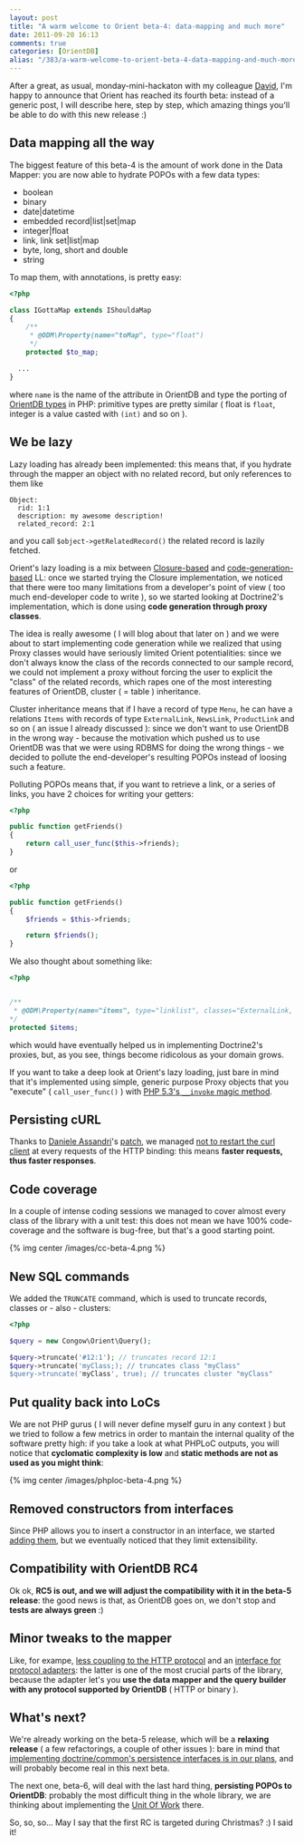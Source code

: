 ```yaml
---
layout: post
title: "A warm welcome to Orient beta-4: data-mapping and much more"
date: 2011-09-20 16:13
comments: true
categories: [OrientDB]
alias: "/383/a-warm-welcome-to-orient-beta-4-data-mapping-and-much-more"
---
```


After a great, as usual, monday-mini-hackaton with my colleague [David](http://davidfunaro.com/), I'm happy to announce that Orient has reached its fourth beta: instead of a generic post, I will describe here, step by step, which amazing things you'll be able to do with this new release :)
<!-- more -->

## Data mapping all the way

The biggest feature of this beta-4 is the amount of work done in the Data Mapper: you are now able to hydrate POPOs with a few data types:

* boolean
* binary
* date|datetime
* embedded record|list|set|map
* integer|float
* link, link set|list|map
* byte, long, short and double
* string

To map them, with annotations, is pretty easy:

``` php Mapping in Orient
<?php

class IGottaMap extends IShouldaMap
{
    /**
     * @ODM\Property(name="toMap", type="float")
     */
    protected $to_map;

  ...
} 
```

where `name` is the name of the attribute in OrientDB and type the porting of [OrientDB types](http://code.google.com/p/orient/wiki/Types) in PHP: primitive types are pretty similar ( float is `float`, integer is a value casted with `(int)` and so on ).

## We be lazy

Lazy loading has already been implemented: this means that, if you hydrate through the mapper an object with no related record, but only references to them like

``` 
Object:
  rid: 1:1
  description: my awesome description!
  related_record: 2:1
```

and you call `$object->getRelatedRecord()` the related record is lazily fetched.

Orient's lazy loading is a mix between [Closure-based](http://blog.verraes.net/2011/05/lazy-loading-with-closures/) and [code-generation-based](http://www.odino.org/383/w.doctrine-project.org/docs/orm/2.0/en/reference/working-with-objects.html#entity-object-graph-traversal) LL: once we started trying the Closure implementation, we noticed that there were too many limitations from a developer's point of view ( too much end-developer code to write ), so we started looking at Doctrine2's implementation, which is done using **code generation through proxy classes**.

The idea is really awesome ( I will blog about that later on ) and we were about to start implementing code generation while we realized that using Proxy classes would have seriously limited Orient potentialities: since we don't always know the class of the records connected to our sample record, we could not implement a proxy without forcing the user to explicit the "class" of the related records, which rapes one of the most interesting features of OrientDB, cluster ( = table ) inheritance.

Cluster inheritance means that if I have a record of type `Menu`, he can have a relations `Items` with records of type `ExternalLink`, `NewsLink`, `ProductLink` and so on ( an issue I already discussed ): since we don't want to use OrientDB in the wrong way - because the motivation which pushed us to use OrientDB was that we were using RDBMS for doing the wrong things - we decided to pollute the end-developer's resulting POPOs instead of loosing such a feature.

Polluting POPOs means that, if you want to retrieve a link, or a series of links, you have 2 choices for writing your getters:

``` php
<?php

public function getFriends()
{
    return call_user_func($this->friends);
}

```
or

``` php
<?php

public function getFriends()
{
    $friends = $this->friends;

    return $friends();
} 
```

We also thought about something like:

``` php
<?php


/**
 * @ODM\Property(name="items", type="linklist", classes="ExternalLink, ProductLink, NewsLink, BlaBlaLink, ...")
*/
protected $items;
```

which would have eventually helped us in implementing Doctrine2's proxies, but, as you see, things become ridicolous as your domain grows.

If you want to take a deep look at Orient's lazy loading, just bare in mind that it's implemented using simple, generic purpose Proxy objects that you "execute" ( `call_user_func()` ) with [PHP 5.3's `__invoke` magic method](https://github.com/congow/Orient/blob/beta-4/src/Congow/Orient/ODM/Proxy.php#L44).

## Persisting cURL

Thanks to [Daniele Assandri](https://github.com/nrk)'s [patch](https://github.com/congow/Orient/commit/d77c4ec401dae73ae2625bc154a46054219920a3), we managed [not to restart the curl client](https://github.com/congow/Orient/blob/master/src/Congow/Orient/Http/Client/Curl.php#L78) at every requests of the HTTP binding: this means **faster requests, thus faster responses**.

## Code coverage

In a couple of intense coding sessions we managed to cover almost every class of the library with a unit test: this does not mean we have 100% code-coverage and the software is bug-free, but that's a good starting point.

{% img center /images/cc-beta-4.png %}

## New SQL commands

We added the `TRUNCATE` command, which is used to truncate records, classes or - also - clusters:

``` php
<?php

$query = new Congow\Orient\Query();

$query->truncate('#12:1'); // truncates record 12:1
$query->truncate('myClass;); // truncates class "myClass"
$query->truncate('myClass', true); // truncates cluster "myClass"
```

## Put quality back into LoCs

We are not PHP gurus ( I will never define myself guru in any context ) but we tried to follow a few metrics in order to mantain the internal quality of the software pretty high: if you take a look at what PHPLoC outputs, you will notice that **cyclomatic complexity is low** and **static methods are not as used as you might think**:

{% img center /images/phploc-beta-4.png %}

## Removed constructors from interfaces

Since PHP allows you to insert a constructor in an interface, we started [adding them](https://github.com/congow/Orient/tree/master/src/Congow/Orient/Contract), but we eventually noticed that they limit extensibility.

## Compatibility with OrientDB RC4

Ok ok, **RC5 is out, and we will adjust the compatibility with it in the beta-5 release**: the good news is that, as OrientDB goes on, we don't stop and **tests are always green** :)

## Minor tweaks to the mapper

Like, for exampe, [less coupling to the HTTP protocol](https://github.com/congow/Orient/issues/40) and an [interface for protocol adapters](https://github.com/congow/Orient/issues/44): the latter is one of the most crucial parts of the library, because the adapter let's you **use the data mapper and the query builder with any protocol supported by OrientDB** ( HTTP or binary ).

## What's next?

We're already working on the beta-5 release, which will be a **relaxing release** ( a few refactorings, a couple of other issues ): bare in mind that [implementing doctrine/common's persistence interfaces is in our plans](https://github.com/doctrine/common/tree/master/lib/Doctrine/Common/Persistence), and will probably become real in this next beta.

The next one, beta-6, will deal with the last hard thing, **persisting POPOs to OrientDB**: probably the most difficult thing in the whole library, we are thinking about implementing the [Unit Of Work](http://martinfowler.com/eaaCatalog/unitOfWork.html) there.

So, so, so... May I say that the first RC is targeted during Christmas? :) I said it!
